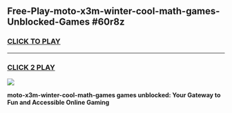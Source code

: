
## Free-Play-moto-x3m-winter-cool-math-games-Unblocked-Games #60r8z
<h3>
<a href="https://news.freeplayer.one?title=moto-x3m-winter-cool-math-games&ref=8M">CLICK TO PLAY</a></h3>
<hr>

<h3>
<a href="https://news.freeplayer.one?title=moto-x3m-winter-cool-math-games&ref=8M">CLICK 2 PLAY</a>
  
</h3>

<a href="https://news.freeplayer.one?title=moto-x3m-winter-cool-math-games&ref=8M"><img src="https://clearcache.store/games.png"></a>


**moto-x3m-winter-cool-math-games games unblocked: Your Gateway to Fun and Accessible Online Gaming**
